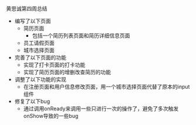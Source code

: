 黄思诚第四周总结

+ 编写了以下页面
  + 简历页面
    + 包括一个简历列表页面和简历详细信息页面
  + 员工请假页面
  + 城市选择页面
+ 完善了以下页面的功能
  + 实现了打卡页面的打卡功能
  + 实现了简历页面的增删改查简历的功能
+ 调整了以下功能的实现
  + 在注册页面和用户信息修改页面，用一个城市选择页面代替了原本的input组件
+ 修复了以下bug
  + 通过调用onReady来调用一些只进行一次的操作了，避免了多次触发onShow导致的一些bug